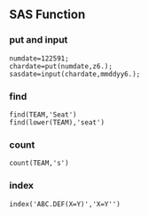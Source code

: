 ## SAS Function

### put and input
```
numdate=122591;
chardate=put(numdate,z6.);
sasdate=input(chardate,mmddyy6.);
```

### find
```
find(TEAM,'Seat')
find(lower(TEAM),'seat')
```

### count
```
count(TEAM,'s')  
```

### index
```
index('ABC.DEF(X=Y)','X=Y'')
```


